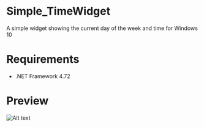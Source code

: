 # Simple_TimeWidget
A simple widget showing the current day of the week and time for Windows 10
# Requirements
- .NET Framework 4.72
# Preview
![Alt text](.Screenshot_1.png?raw=true "Optional Title")
